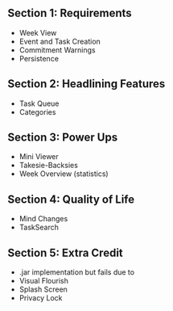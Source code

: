 ## Section 1: Requirements
- Week View
- Event and Task Creation
- Commitment Warnings
- Persistence

## Section 2: Headlining Features
- Task Queue
- Categories

## Section 3: Power Ups
- Mini Viewer 
- Takesie-Backsies 
- Week Overview (statistics)

## Section 4: Quality of Life
- Mind Changes
- TaskSearch

## Section 5: Extra Credit
- .jar implementation but fails due to 
- Visual Flourish
- Splash Screen
- Privacy Lock
